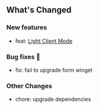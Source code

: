 ## What's Changed

### New features

* feat: [Light Client Mode](https://igoogolx.github.io/lux-docs/docs/configuration/light_client_mode)


### Bug fixes 🐛

* fix: fail to upgrade form winget

### Other Changes

* chore: upgrade dependencies
